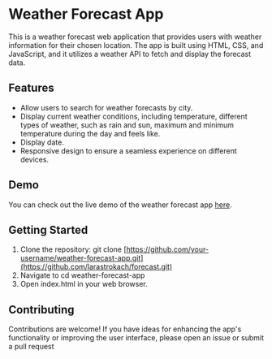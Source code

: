 # Weather Forecast App

This is a weather forecast web application that provides users with weather information for their chosen location. The app is built using HTML, CSS, and JavaScript, and it utilizes a weather API to fetch and display the forecast data.

## Features

- Allow users to search for weather forecasts by city.
- Display current weather conditions, including temperature, different types of weather, such as rain and sun, maximum and minimum temperature during the day and feels like.
- Display date.
- Responsive design to ensure a seamless experience on different devices.

## Demo

You can check out the live demo of the weather forecast app [here]([https://example.com/weather-forecast-app-demo](https://forecast-weather-forecast.glitch.me/)).

## Getting Started

1. Clone the repository:
git clone [https://github.com/your-username/weather-forecast-app.git](https://github.com/larastrokach/forecast.git)
2. Navigate to cd weather-forecast-app
3. Open index.html in your web browser.
   
## Contributing
Contributions are welcome! If you have ideas for enhancing the app's functionality or improving the user interface, please open an issue or submit a pull request
